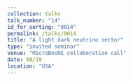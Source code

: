 ```yaml
---
collection: talks
talk_number: "14"
id_for_sorting: "0014"
permalink: /talks/0014
title: "A light dark neutrino sector" 
type: "invited seminar"
venue: "MicroBooNE collaboration call"
date: 08/19
location: "USA"
---
```


